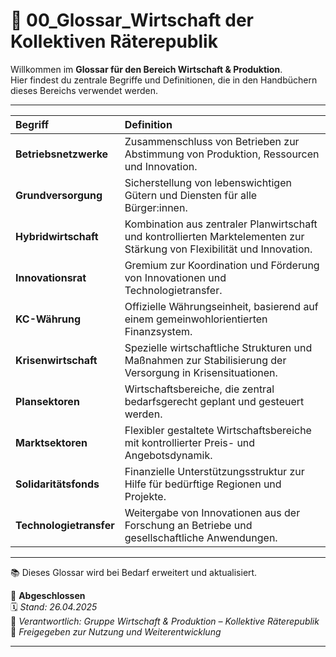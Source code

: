 # 📜 00_Glossar_Wirtschaft der Kollektiven Räterepublik

Willkommen im **Glossar für den Bereich Wirtschaft & Produktion**.  
Hier findest du zentrale Begriffe und Definitionen, die in den Handbüchern dieses Bereichs verwendet werden.

---

| Begriff | Definition |
|:---|:---|
| **Betriebsnetzwerke** | Zusammenschluss von Betrieben zur Abstimmung von Produktion, Ressourcen und Innovation. |
| **Grundversorgung** | Sicherstellung von lebenswichtigen Gütern und Diensten für alle Bürger:innen. |
| **Hybridwirtschaft** | Kombination aus zentraler Planwirtschaft und kontrollierten Marktelementen zur Stärkung von Flexibilität und Innovation. |
| **Innovationsrat** | Gremium zur Koordination und Förderung von Innovationen und Technologietransfer. |
| **KC-Währung** | Offizielle Währungseinheit, basierend auf einem gemeinwohlorientierten Finanzsystem. |
| **Krisenwirtschaft** | Spezielle wirtschaftliche Strukturen und Maßnahmen zur Stabilisierung der Versorgung in Krisensituationen. |
| **Plansektoren** | Wirtschaftsbereiche, die zentral bedarfsgerecht geplant und gesteuert werden. |
| **Marktsektoren** | Flexibler gestaltete Wirtschaftsbereiche mit kontrollierter Preis- und Angebotsdynamik. |
| **Solidaritätsfonds** | Finanzielle Unterstützungsstruktur zur Hilfe für bedürftige Regionen und Projekte. |
| **Technologietransfer** | Weitergabe von Innovationen aus der Forschung an Betriebe und gesellschaftliche Anwendungen. |

---

📚 Dieses Glossar wird bei Bedarf erweitert und aktualisiert.

🔢 **Abgeschlossen**  
🗓️ *Stand: 26.04.2025*  
🏩 *Verantwortlich: Gruppe Wirtschaft & Produktion – Kollektive Räterepublik*  
🔐 *Freigegeben zur Nutzung und Weiterentwicklung*

---

